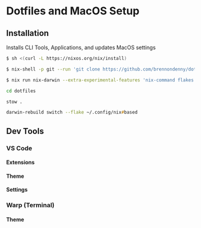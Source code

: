 # Dotfiles and MacOS Setup

## Installation
Installs CLI Tools, Applications, and updates MacOS settings

```zsh
$ sh <(curl -L https://nixos.org/nix/install)
```
```zsh
$ nix-shell -p git --run 'git clone https://github.com/brennondenny/dotfiles.git dotfiles'
```
```zsh
$ nix run nix-darwin --extra-experimental-features 'nix-command flakes' -- switch --flake ~/dotfiles/nix/darwin#based
```
```zsh
cd dotfiles
```
```zsh
stow .
```
```zsh
darwin-rebuild switch --flake ~/.config/nix#based
```

## Dev Tools


### VS Code

#### Extensions
#### Theme
#### Settings

### Warp (Terminal)
#### Theme
